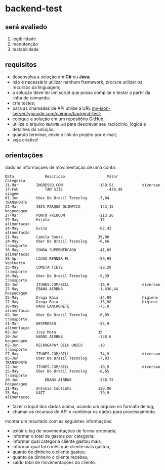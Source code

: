 # backend-test

## será avaliado

1. legibilidade
2. manutenção
3. testabilidade

## requisitos

* desenvolva a solução em **C#** ou **Java**;
* não é necessário utilizar nenhum framework, procure utilizar os recursos da linguagem;
* a solução deve ter um script que possa compilar e testar a partir da linha de comando;
* crie testes;
* para as chamadas de API utilize a URL [my-json-server.typicode.com/cairano/backend-test](https://my-json-server.typicode.com/cairano/backend-test/);
* coloque a solução em um repositório GitHub;
* utilize o arquivo `README.md` para descrever seu raciocínio, lógica e detalhes da solução;
* quando terminar, envie o link do projeto por e-mail;
* seja criativo!

## orientações

dado as informações de movimentação de uma conta:

```text
Data              Descricao                   Valor               Categoria
21-Mar		  INGRESSO.COM                -159,53             diversao
17-Feb            TAM SITE                    -430,49             viagem
01-Jun		  Uber Do Brasil Tecnolog     -7,04               TRANSPORTE
22-Mar		  IBIS PARQUE OLIMPICO	      -143,15             hospedagem
27-Mar		  PONTO FRIOCOM               -213,26	
29-May		  Hirota                      -13                 alimentacao
24-May		  Evino	                      -62,43              alimentacão
21-May		  Camila Souza                35,00	
24-May		  Uber Do Brasil Tecnolog     -6,66               transporte
26-May		  SONDA SUPERMERCADO          -41,89              alimentacao
26-Apr		  LOJAS RENNER FL             -59,95              Vestuario
25-May		  COMETA TIETE                -28,28              transporte
26-May		  Uber Do Brasil Tecnolog     -9,39               transporte
03-Jun		  ITUNES.COM/BILL             -16,9               diversao
27-May		  EBANX AIRBNB                -1.430,44           hospedagem
25-May		  Droga Raia                  -14,09              higiene
27-May		  Droga Raia                  -13,98              higiene
30-May		  HARU LANCHONETE             -75,9               alimentacao
02-Jun		  Uber Do Brasil Tecnolog     -6,09               transporte
21-Mar		  NESPRESSO                   -55,9               alimentaçao
02-Jun		  Jose Mota                   35	
20-Jun		  EBANX AIRBNB                -338,6              hospedagem
02-Jun		  RECARGAPAY BILH UNICO       -10                 transporte
27-May		  ITUNES.COM/BILL             -74,9               diversao
05-Jun		  Uber Do Brasil Tecnolog     -7,03               TRANSPORTE
12-Jun		  ITUNES.COM/BILL             -10,9               diversao
25-May		  Uber Do Brasil Tecnolog     -8,65               transporte
20-Jun            EBANX AIRBNB 		      -338,75              hospedagem
21-May		  Antonio Coutinho            120,00	
25-May		  UATT                        -79,9               alimentacao
```

* fazer o input dos dados acima, usando um arquivo no formato de log; 
* chamar os recursos de API e combinar os dados para processamento.

montar um resultado com as seguintes informações:

* exibir o log de movimentações de forma ordenada;
* informar o total de gastos por categoria;
* informar qual categoria cliente gastou mais;
* informar qual foi o mês que cliente mais gastou;
* quanto de dinheiro o cliente gastou;
* quanto de dinheiro o cliente recebeu;
* saldo total de movimentações do cliente.

